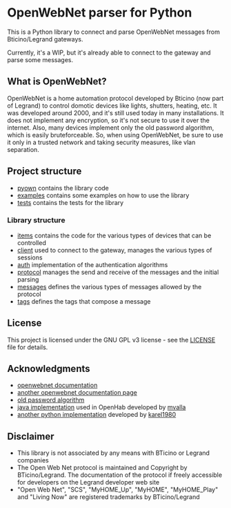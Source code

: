 # OpenWebNet parser for Python

This is a Python library to connect and parse OpenWebNet messages from Bticino/Legrand gateways.

Currently, it's a WIP, but it's already able to connect to the gateway and parse some messages.

## What is OpenWebNet?

OpenWebNet is a home automation protocol developed by Bticino (now part of Legrand) to control domotic devices like
lights, shutters, heating, etc.
It was developed around 2000, and it's still used today in many installations.
It does not implement any encryption, so it's not secure to use it over the internet.
Also, many devices implement only the old password algorithm, which is easily bruteforceable.
So, when using OpenWebNet, be sure to use it only in a trusted network and taking security measures, like vlan
separation.

## Project structure

- [pyown](pyown) contains the library code
- [examples](examples) contains some examples on how to use the library
- [tests](tests) contains the tests for the library

### Library structure

- [items](pyown/items) contains the code for the various types of devices that can be controlled
- [client](pyown/client) used to connect to the gateway, manages the various types of sessions
- [auth](pyown/auth) implementation of the authentication algorithms
- [protocol](pyown/protocol) manages the send and receive of the messages and the initial parsing
- [messages](pyown/messages) defines the various types of messages allowed by the protocol
- [tags](pyown/tags) defines the tags that compose a message

## License

This project is licensed under the GNU GPL v3 license - see the [LICENSE](LICENSE) file for details.

## Acknowledgments

* [openwebnet documentation](https://developer.legrand.com/Documentation/)
* [another openwebnet documentation page](https://developer.legrand.com/local-interoperability/#PDF%20documentation)
* [old password algorithm](https://rosettacode.org/wiki/OpenWebNet_password#Python)
* [java implementation](https://github.com/mvalla/openwebnet4j/) used in OpenHab developed
  by [mvalla](https://github.com/mvalla)
* [another python implementation](https://github.com/karel1980/ReOpenWebNet) developed
  by [karel1980](https://github.com/karel1980)

## Disclaimer

- This library is not associated by any means with BTicino or Legrand companies 
- The Open Web Net protocol is maintained and Copyright by BTicino/Legrand. The documentation of the protocol if freely accessible for developers on the Legrand developer web site
- "Open Web Net", "SCS", "MyHOME_Up", "MyHOME", "MyHOME_Play" and "Living Now" are registered trademarks by BTicino/Legrand
